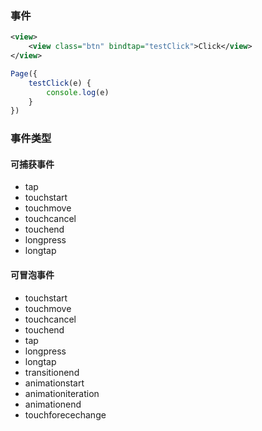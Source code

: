 ### 事件

```xml
<view>
	<view class="btn" bindtap="testClick">Click</view>
</view>
```

```javascript
Page({
    testClick(e) {
        console.log(e)
    }
})
```

### 事件类型

#### 可捕获事件

* tap
* touchstart
* touchmove
* touchcancel
* touchend
* longpress
* longtap

#### 可冒泡事件

* touchstart
* touchmove
* touchcancel
* touchend
* tap
* longpress
* longtap
* transitionend
* animationstart
* animationiteration
* animationend
* touchforecechange